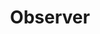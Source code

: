 ---
title: Observer
permalink: /patterns/verhaltensmuster/observer
sidebar:
    nav: verhaltensmuster
---